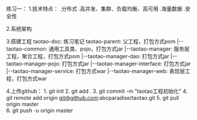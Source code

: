 
练习一：
  1.技术特点：
    .分布式
    .高并发、集群、负载均衡、高可用
    .海量数据
    .安全性

  2.系统架构

  3.搭建工程
      taotao-doc: 练习笔记
      taotao-parent: 父工程，打包方式pom
      |--taotao-common: 通用工具类、pojo，打包方式jar
      |--taotao-manager: 服务层工程，聚合工程，打包方式pom
         |--taotao-manager-dao: 打包方式jar
         |--taotao-manager-pojo: 打包方式jar
         |--taotao-manager-interface: 打包方式jar
         |--taotao-manager-service: 打包方式war
      |--taotao-manager-web: 表现层工程，打包方式war

  4.上传github：
      1. git init
      2. git add .
      3. git commit -m "taotao工程初始化"
      4. git remote add origin git@github.com:abcparadise/taotao.git
      5. git pull origin master  
      6. git push -u origin master  
